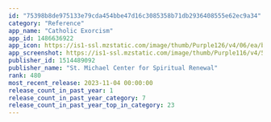 ```yaml
---
id: "75398b8de975133e79cda454bbe47d16c3085358b71db2936408555e62ec9a34"
category: "Reference"
app_name: "Catholic Exorcism"
app_id: 1486636922
app_icon: https://is1-ssl.mzstatic.com/image/thumb/Purple126/v4/06/ea/bc/06eabcc0-fe90-34bd-5928-0b371bbae163/AppIcon-1x_U007emarketing-0-7-0-85-220.png/1024x1024bb.png
app_screenshot: https://is1-ssl.mzstatic.com/image/thumb/Purple116/v4/5c/23/4b/5c234b28-76da-6705-0074-f2b76a0e3876/pr_source.png/1242x2688bb.png
publisher_id: 1514489092
publisher_name: "St. Michael Center for Spiritual Renewal"
rank: 480
most_recent_release: 2023-11-04 00:00:00
release_count_in_past_year: 1
release_count_in_past_year_category: 7
release_count_in_past_year_top_in_category: 23
---
```

